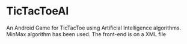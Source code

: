# TicTacToeAI
An Android Game for TicTacToe using Artificial Intelligence algorithms.
MinMax algorithm has been used. 
The front-end is on a XML file
